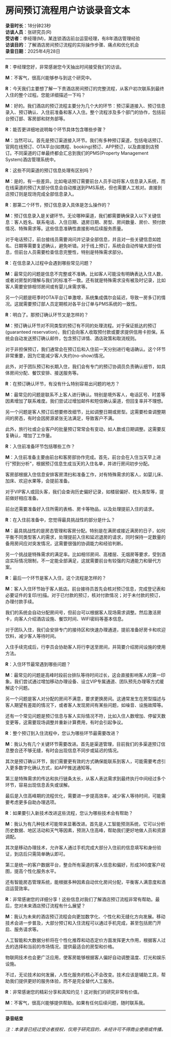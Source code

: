 
# 房间预订流程用户访谈录音文本

**录音时长**：18分钟23秒  
**访谈人员**：张研究员(R)  
**受访者**：李经理(M)，某连锁酒店前台运营经理，有8年酒店管理经验  
**访谈目的**：了解酒店房间预订流程的实际操作步骤、痛点和优化机会  
**录音日期**：2025年4月28日

---

**R**：李经理您好，非常感谢您今天抽出时间接受我们的访谈。

**M**：不客气，很高兴能够参与到这个研究中。

**R**：今天我们主要想了解一下贵酒店房间预订的完整流程，从客户初次联系到最终入住的整个过程。您能详细描述一下吗？

**M**：好的。我们酒店的预订流程主要分为几个大的环节：预订渠道接入、预订信息录入、预订确认、入住前准备和客人入住。整个流程涉及多个部门的协作，包括前台预订部、客房部和财务部等。

**R**：能否更详细地说明每个环节具体包含哪些步骤？

**M**：当然可以。首先是预订渠道接入环节。我们有多种预订渠道，包括电话预订、官网在线预订、OTA平台(如携程、booking)预订、APP预订，以及直接到店预订。不同渠道的订单最终都会汇总到我们的PMS(Property Management System)酒店管理系统中。

**R**：这些不同渠道的预订信息处理有区别吗？

**M**：是的，有一些差异。比如电话预订需要前台人员手动将客人信息录入系统，而在线渠道的预订大部分信息会自动推送到PMS系统，但也需要人工核对。直接到店预订则是现场完成全部信息录入。

**R**：那第二个环节，预订信息录入具体是怎么操作的？

**M**：预订信息录入是关键环节。无论哪种渠道，我们都需要确保录入以下关键信息：客人姓名、联系电话、入住日期、退房日期、房型、房间数量、房价、预付款情况、特殊需求等。这些信息准确性直接影响后续服务质量。

对于电话预订，前台接线员需要询问并记录全部信息，并且对一些关键信息如姓名、日期等需要复述确认，避免听错。对于线上预订，系统会自动传输大部分信息，但前台人员需要检查信息完整性，特别是特殊需求部分。

**R**：在信息录入过程中会遇到哪些常见问题？

**M**：最常见的问题是信息不完整或不准确。比如客人可能没有明确表达入住人数，或者对房型的理解与我们的标准不一致。还有就是特殊需求没有被及时记录，比如客人需要安排相邻房间或有婴儿床需求等。

另一个问题是旺季时OTA平台订单激增，系统集成偶尔会延迟，导致一房多订的情况。这就需要预订部人员定期核对各平台订单与PMS系统的一致性。

**R**：明白了。那预订确认环节又是怎样的？

**M**：预订确认环节对不同类型的预订有不同的处理流程。对于保证抵达的预订(guaranteed reservation)，我们会向客人收取预付款或要求提供信用卡担保。系统会自动发送预订确认邮件，包含预订详情、酒店政策和取消规则。

对于非担保预订，我们通常会在预订后和入住前一天分别进行电话确认。这个环节非常重要，因为它能减少客人失约(no-show)情况。

此外，对于团队预订和长期入住，我们会有专门的预订协调员负责确认细节，如具体房间分配、餐饮安排、接送服务等。

**R**：在预订确认环节，有没有什么特别容易出问题的地方？

**M**：最常见的问题是联系不上客人进行确认。特别是境外客人，电话区号、时差等因素增加了联系难度。我们尝试过增加邮件和短信确认渠道，但回复率并不理想。

另一个问题是客人预订后想要修改细节，比如调整日期或房型。这需要检查调整期间的房态，有时会因房源紧张无法满足，导致客户不满。

此外，旅行社或企业客户的批量预订常常会有变动，如人数或日期调整。这需要反复确认，增加了工作量。

**R**：入住前准备环节包括哪些工作？

**M**：入住前准备主要由前台和客房部协作完成。首先，前台会在入住当天早上进行"预到分析"，根据预订信息生成当天的入住名单，并进行房间初步分配。

客房部根据入住信息安排客房清扫和准备工作，对有特殊需求的客人，如婴儿床、加床、欢迎水果等，会提前准备。

对于VIP客人或回头客，我们会查询历史偏好记录，如楼层偏好、枕头类型等，提前做好相应准备。

前台还需要准备好入住所需的表格、房卡等物品，以及处理提前入住的请求。

**R**：在入住前准备中，您觉得最具挑战性的部分是什么？

**M**：最具挑战性的是房态管理和客房分配。特别是在满房或接近满房的日子，如何平衡不同类型客人的需求，处理提前入住和延迟退房的请求，同时保持一定数量的备用房间应对突发情况，这需要很强的协调能力和经验判断。

另一个挑战是特殊需求的满足率。比如相邻房间、高楼层、无烟房等要求，受到酒店实际情况限制，不一定能全部满足，这就需要前台有较强的沟通能力和替代方案。

**R**：最后一个环节是客人入住，这个流程是怎样的？

**M**：客人入住环节始于客人抵店。前台接待员首先会核对预订信息，完成登记表和必要证件的复印/扫描。对于已付款的预订，核对付款情况；对于未付款的预订，办理付款手续。

我们的系统会自动分配房间号，但前台可以根据客人现场需求调整。然后激活房卡，向客人介绍酒店设施、餐饮时间、WIFI密码等基本信息。

对于团队入住，我们会安排专门的接待区和快速办理通道，提前准备好房卡和欢迎饮料，减少客人等待时间。

入住手续完成后，行李员会协助客人将行李送至房间，并简要介绍房间设施的使用方法。

**R**：入住环节最常遇到哪些问题？

**M**：最常见的问题是高峰时段前台排队等待时间过长，这会直接影响客人的第一印象。我们尝试通过增加移动办理设备、设立VIP专属通道、团队预先办理等方式缓解这个问题。

另一个问题是客人对分配的房间不满意，要求更换房间。这通常发生在房型描述与客人期望有差距的情况下，或者客人发现房间有某些问题，如噪音、设施故障等。

还有一个常见问题是预订信息与客人实际情况不符，比如入住人数增加、停留天数变更等，这需要现场调整并重新计算费用，有时会引起争议。

**R**：整个预订到入住流程中，您认为哪些环节最需要改进？

**M**：我认为有几个关键环节需要改进。首先是渠道管理，目前我们的多渠道预订信息整合还不够无缝，有时会出现信息不同步或延迟的情况。

其次是预订确认环节，我们需要更有效的方式确保能联系到客人，可能需要考虑引入更多数字化确认方式，如APP推送通知等。

第三是特殊需求的传达和执行链条太长，从客人表达需求到最终执行中间经过多个环节，容易出现信息丢失或误解。

最后是入住高峰期的流程优化，需要进一步提高效率，减少客人等待时间，可能需要考虑更多自助办理选项。

**R**：如果要引入新技术改进这些流程，您认为哪些技术会有帮助？

**M**：我认为有几种技术可能带来显著改进。首先是人工智能预测系统，它可以分析历史数据、地区活动和天气等因素，预测入住高峰，帮助我们更好地做人员和资源调配。

其次是移动办理技术，允许客人通过手机完成大部分入住前的信息填写和身份验证，到店后只需简单确认即可。

第三是统一的客户数据平台，整合所有渠道的客人信息和偏好，形成360度客户视图，提高个性化服务水平。

还有智能房态管理系统，能根据多种因素自动优化房间分配，平衡客人满意度和酒店运营效率。

**R**：非常感谢您的详细分享！这些信息对我们了解酒店预订流程非常有帮助。最后，您对未来酒店预订流程有什么展望？

**M**：我认为未来的酒店预订流程会向更加数字化、个性化和无缝化方向发展。移动技术会进一步普及，大部分预订和入住流程可以通过手机完成，甚至包括房门开启、服务请求等。

人工智能和大数据分析将在个性化推荐和动态定价方面发挥更大作用，根据客人过去的选择和当前的市场情况，提供最适合的房型和价格。

物联网技术也会更广泛应用，使客房能够根据客人偏好自动调整温度、灯光和娱乐设施。

不过，无论技术如何发展，人性化服务的核心不会改变。技术应该是辅助工具，帮助我们提供更好的服务体验，而不是完全替代人工服务。

**R**：非常感谢您的精彩分享和真知灼见！这对我们的研究非常有价值。

**M**：不客气，很高兴能够提供帮助。如果有任何后续问题，随时联系我。

---

**录音结束**

*注：本录音已经过受访者授权，仅用于研究目的，未经许可不得商业使用或传播。*
